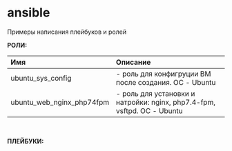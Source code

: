 # ansible

Примеры написания плейбуков и ролей

**РОЛИ:**

|Имя|Описание|
|:-|:-|
|ubuntu_sys_config| - роль для конфигруции ВМ после создания. ОС - Ubuntu|
|ubuntu_web_nginx_php74fpm| - роль для установки и натройки: nginx, php7.4-fpm, vsftpd. ОС - Ubuntu|

<br>

**ПЛЕЙБУКИ:**